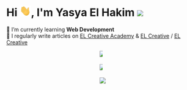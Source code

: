 # Hi <img src="https://github.com/elhakimyasya/elhakimyasya/blob/master/assets/Hi.gif" width="29" height="29" />, I'm Yasya El Hakim ![](https://visitor-badge.glitch.me/badge?page_id=elhakimyasya.elhakimyasya)

🌱 I’m currently learning **Web Development**  
📝 I regularly write articles on [EL Creative Academy](https://www.elcreativeacademy.com/) & [EL Creative](https://elcreative.id/) / [EL Creative](https://elcreative.net/)

<div dir="auto" style="display: grid; grid-template-columns: repeat(auto-fill, minmax(300px, 1fr)); gap: 1rem; justify-items: center;">
    <a href="#"><img src="https://github-readme-stats.vercel.app/api?username=elhakimyasya&amp;show_icons=true&amp;count_private=true&amp;theme=gotham&amp;rank_icon=github" width="100%" style="max-width: 48%;"></a>
    <a href="#"><img src="https://github-readme-stats.vercel.app/api/top-langs/?username=elhakimyasya&title_color=2aa889&text_color=99d1ce&icon_color=2bbc8a&bg_color=0c1014&langs_count=10&layout=compact" width="100%" style="max-width: 48%;"></a>
    <a href="#"><img src="https://github-readme-stats.vercel.app/api/wakatime?username=elhakimyasya&layout=compact&show_icons=true&count_private=true&theme=gotham&rank_icon=github" width="100%" style="max-width: 100%;"></a>
</div>
